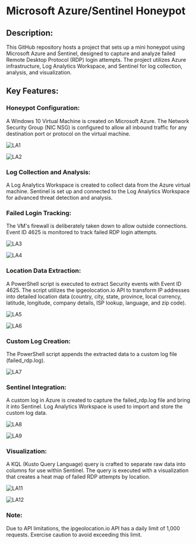 # Microsoft Azure/Sentinel Honeypot

## Description:
This GitHub repository hosts a project that sets up a mini honeypot using Microsoft Azure and Sentinel, designed to capture and analyze failed Remote Desktop Protocol (RDP) login attempts. The project utilizes Azure infrastructure, Log Analytics Workspace, and Sentinel for log collection, analysis, and visualization.

## Key Features:

### Honeypot Configuration:

A Windows 10 Virtual Machine is created on Microsoft Azure.
The Network Security Group (NIC NSG) is configured to allow all inbound traffic for any destination port or protocol on the virtual machine.

![LA1](https://github.com/DrewCrouch1/Sentinel-Live-Attack-Lab/assets/158229796/051967e2-443a-41dc-9b27-ba4f60c694e3)

![LA2](https://github.com/DrewCrouch1/Sentinel-Live-Attack-Lab/assets/158229796/c0b86fb6-c0b2-49ac-a312-b64622a62795)


### Log Collection and Analysis:

A Log Analytics Workspace is created to collect data from the Azure virtual machine.
Sentinel is set up and connected to the Log Analytics Workspace for advanced threat detection and analysis.

### Failed Login Tracking:

The VM's firewall is deliberately taken down to allow outside connections.
Event ID 4625 is monitored to track failed RDP login attempts.

![LA3](https://github.com/DrewCrouch1/Sentinel-Live-Attack-Lab/assets/158229796/ab9c7eef-a75a-4a8a-b30c-6724221b2334)

![LA4](https://github.com/DrewCrouch1/Sentinel-Live-Attack-Lab/assets/158229796/67a6ec45-c4d9-4b0f-85c6-7b0f3e69f1a7)


### Location Data Extraction:

A PowerShell script is executed to extract Security events with Event ID 4625.
The script utilizes the ipgeolocation.io API to transform IP addresses into detailed location data (country, city, state, province, local currency, latitude, longitude, company details, ISP lookup, language, and zip code).

![LA5](https://github.com/DrewCrouch1/Sentinel-Live-Attack-Lab/assets/158229796/bdd35b85-7019-449d-920f-874b3b9f7689)

![LA6](https://github.com/DrewCrouch1/Sentinel-Live-Attack-Lab/assets/158229796/aa78f294-e7e5-4079-9a90-74962cdcbdbf)


### Custom Log Creation:

The PowerShell script appends the extracted data to a custom log file (failed_rdp.log).

![LA7](https://github.com/DrewCrouch1/Sentinel-Live-Attack-Lab/assets/158229796/26c15881-5008-432e-87e8-7a28d5222bf1)


### Sentinel Integration:

A custom log in Azure is created to capture the failed_rdp.log file and bring it into Sentinel.
Log Analytics Workspace is used to import and store the custom log data.

![LA8](https://github.com/DrewCrouch1/Sentinel-Live-Attack-Lab/assets/158229796/dde69d37-1d33-48ce-8a6d-71035736379f)

![LA9](https://github.com/DrewCrouch1/Sentinel-Live-Attack-Lab/assets/158229796/dc5864a0-d7f4-4894-a725-f54bf91adc1c)

### Visualization:

A KQL (Kusto Query Language) query is crafted to separate raw data into columns for use within Sentinel.
The query is executed with a visualization that creates a heat map of failed RDP attempts by location.

![LA11](https://github.com/DrewCrouch1/Sentinel-Live-Attack-Lab/assets/158229796/e630c8ed-4db6-4e23-b785-8c571f1f1cc6)

![LA12](https://github.com/DrewCrouch1/Sentinel-Live-Attack-Lab/assets/158229796/a7b66804-6e76-4b97-9dfc-f94c324c0a8c)


### Note:
Due to API limitations, the ipgeolocation.io API has a daily limit of 1,000 requests. Exercise caution to avoid exceeding this limit.

